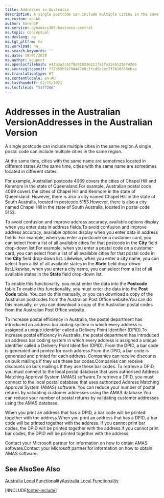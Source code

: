 ```yaml
---
title: Addresses in Australia
description: A single postcode can include multiple cities in the same region.
ms.custom: en-AU
author: SorenGP
ms.service: dynamics365-business-central
ms.topic: conceptual
ms.devlang: na
ms.tgt_pltfrm: na
ms.workload: na
ms.search.keywords: ''
ms.date: 10/01/2020
ms.author: edupont
ms.openlocfilehash: e43b3a2c61f8a918296211fa1fe3245123074266
ms.sourcegitcommit: ff2b55b7e790447e0c1fcd5c2ec7f7610338ebaa
ms.translationtype: HT
ms.contentlocale: en-AU
ms.lasthandoff: 02/15/2021
ms.locfileid: "5377266"
---
```

# <a name="addresses-in-the-australian-version"></a><span data-ttu-id="747a9-103">Addresses in the Australian Version</span><span class="sxs-lookup"><span data-stu-id="747a9-103">Addresses in the Australian Version</span></span>

<span data-ttu-id="747a9-104">A single postcode can include multiple cities in the same region.</span><span class="sxs-lookup"><span data-stu-id="747a9-104">A single postal code can include multiple cities in the same region.</span></span>  

<span data-ttu-id="747a9-105">At the same time, cities with the same name are sometimes located in different states.</span><span class="sxs-lookup"><span data-stu-id="747a9-105">At the same time, cities with the same name are sometimes located in different states.</span></span>  

<span data-ttu-id="747a9-106">For example, Australian postcode 4069 covers the cities of Chapel Hill and Kenmore in the state of Queensland.</span><span class="sxs-lookup"><span data-stu-id="747a9-106">For example, Australian postal code 4069 covers the cities of Chapel Hill and Kenmore in the state of Queensland.</span></span> <span data-ttu-id="747a9-107">However, there is also a city named Chapel Hill in the state of South Australia, located in postcode 5153.</span><span class="sxs-lookup"><span data-stu-id="747a9-107">However, there is also a city named Chapel Hill in the state of South Australia, located in postal code 5153.</span></span>  

<span data-ttu-id="747a9-108">To avoid confusion and improve address accuracy, available options display when you enter data in address fields.</span><span class="sxs-lookup"><span data-stu-id="747a9-108">To avoid confusion and improve address accuracy, available options display when you enter data in address fields.</span></span> <span data-ttu-id="747a9-109">For example, when you enter a postcode on a customer card, you can select from a list of all available cities for that postcode in the **City** field drop-down list.</span><span class="sxs-lookup"><span data-stu-id="747a9-109">For example, when you enter a postal code on a customer card, you can select from a list of all available cities for that postal code in the **City** field drop-down list.</span></span> <span data-ttu-id="747a9-110">Likewise, when you enter a city name, you can select from a list of all available states in the **State** field drop-down list.</span><span class="sxs-lookup"><span data-stu-id="747a9-110">Likewise, when you enter a city name, you can select from a list of all available states in the **State** field drop-down list.</span></span>  

<span data-ttu-id="747a9-111">To enable this functionality, you must enter the data into the **Postcode** table.</span><span class="sxs-lookup"><span data-stu-id="747a9-111">To enable this functionality, you must enter the data into the **Post Code** table.</span></span> <span data-ttu-id="747a9-112">You can do this manually, or you can download a copy of the Australian postcodes from the Australian Post Office website.</span><span class="sxs-lookup"><span data-stu-id="747a9-112">You can do this manually, or you can download a copy of the Australian postal codes from the Australian Post Office website.</span></span>  

<span data-ttu-id="747a9-113">To increase postal efficiency in Australia, the postal department has introduced an address bar coding system in which every address is assigned a unique identifier called a Delivery Point Identifier (DPID).</span><span class="sxs-lookup"><span data-stu-id="747a9-113">To increase postal efficiency in Australia, the postal department has introduced an address bar coding system in which every address is assigned a unique identifier called a Delivery Point Identifier (DPID).</span></span> <span data-ttu-id="747a9-114">From the DPID, a bar code is generated and printed for each address.</span><span class="sxs-lookup"><span data-stu-id="747a9-114">From the DPID, a bar code is generated and printed for each address.</span></span> <span data-ttu-id="747a9-115">Companies can receive discounts on bulk mailings if they use these bar codes.</span><span class="sxs-lookup"><span data-stu-id="747a9-115">Companies can receive discounts on bulk mailings if they use these bar codes.</span></span> <span data-ttu-id="747a9-116">To retrieve a DPID, you must connect to the local postal database that uses authorised Address Matching Approval System (AMAS) software.</span><span class="sxs-lookup"><span data-stu-id="747a9-116">To retrieve a DPID, you must connect to the local postal database that uses authorized Address Matching Approval System (AMAS) software.</span></span> <span data-ttu-id="747a9-117">You can reduce your number of postal returns by validating customer addresses using the AMAS database.</span><span class="sxs-lookup"><span data-stu-id="747a9-117">You can reduce your number of postal returns by validating customer addresses using the AMAS database.</span></span>  

<span data-ttu-id="747a9-118">When you print an address that has a DPID, a bar code will be printed together with the address.</span><span class="sxs-lookup"><span data-stu-id="747a9-118">When you print an address that has a DPID, a bar code will be printed together with the address.</span></span> <span data-ttu-id="747a9-119">If you cannot print bar codes, the DPID will be printed together with the address.</span><span class="sxs-lookup"><span data-stu-id="747a9-119">If you cannot print bar codes, the DPID will be printed together with the address.</span></span>  

<span data-ttu-id="747a9-120">Contact your Microsoft partner for information on how to obtain AMAS software.</span><span class="sxs-lookup"><span data-stu-id="747a9-120">Contact your Microsoft partner for information on how to obtain AMAS software.</span></span>  

## <a name="see-also"></a><span data-ttu-id="747a9-121">See Also</span><span class="sxs-lookup"><span data-stu-id="747a9-121">See Also</span></span>  
 [<span data-ttu-id="747a9-122">Australia Local Functionality</span><span class="sxs-lookup"><span data-stu-id="747a9-122">Australia Local Functionality</span></span>](australia-local-functionality.md)


[!INCLUDE[footer-include](../../includes/footer-banner.md)]